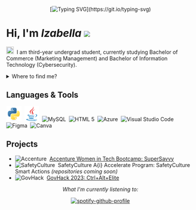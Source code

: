 <div id="header" align="center">
  
[![Typing SVG](https://readme-typing-svg.demolab.com?font=Fira+Code&size=25&pause=3000&color=FFFFFF&center=true&width=435&lines=Welcome+to+Izabella's+GitHub!)](https://git.io/typing-svg)

<div id="header" align="left">
  
# Hi, I'm *Izabella* <img src="https://media.giphy.com/media/hvRJCLFzcasrR4ia7z/giphy.gif" width="30px"/>

<img src="https://liquipedia.net/commons/images/thumb/d/db/Macquarie_University_allmode.png/600px-Macquarie_University_allmode.png" width="20" height="20"/>&nbsp; I am third-year undergrad student, currently studying Bachelor of Commerce (Marketing Management) and Bachelor of Information Technology (Cybersecurity).

<details>
<summary>Where to find me?</summary>
 
[![LinkedIn Badge](https://img.shields.io/badge/LinkedIn-1B75BB?logo=LinkedIn&logoColor=white&link=https%3A%2F%2Fwww.linkedin.com%2Fin%2Fizabellalloyd-white%2F)](https://www.linkedin.com/in/izabellalloyd-white/)
[![Gmail Badge](https://img.shields.io/badge/Gmail-EA4335?logo=Gmail&logoColor=white&link=mailto%3Alloydwhiteizabella%40gmail.com)](mailto:lloydwhiteizabella@gmail.com)
 [![Twitter Badge](https://img.shields.io/badge/Twitter-50ABF1?logo=Twitter&logoColor=white&link=twitter.com%2Falphalaker)](https://twitter.com/alphalaker)
</details>


## Languages & Tools
 <div>
    <img src="https://raw.githubusercontent.com/devicons/devicon/master/icons/python/python-original.svg" title="Python" alt="Python" width="40" height="40"/>&nbsp;  
  <img src="https://raw.githubusercontent.com/devicons/devicon/master/icons/java/java-original.svg" title="Java" alt="Java" width="40" height="40"/>&nbsp;
  <img src="https://cdn.jsdelivr.net/gh/devicons/devicon/icons/mysql/mysql-original.svg" title="MySQL" alt="MySQL" width="40" height="40"/>&nbsp;
   <img src="https://cdn.jsdelivr.net/gh/devicons/devicon/icons/html5/html5-original.svg" title="HTML 5" alt="HTML 5" width="40" height="40"/>&nbsp;
  <img src="https://swimburger.net/media/ppnn3pcl/azure.png" title="Azure" alt="Azure" width="40" height="40"/>&nbsp;
  <img src="https://camo.githubusercontent.com/cdd289ae72f33665800bc6a63936d5afa0454214d520945780894151112a055f/68747470733a2f2f63646e2e6a7364656c6976722e6e65742f67682f64657669636f6e732f64657669636f6e2f69636f6e732f6669676d612f6669676d612d6f726967696e616c2e737667" title="Visual Studio Code" alt="Visual Studio Code" width="40" height="40"/>&nbsp;
  <img src="https://camo.githubusercontent.com/5fa137d222dde7b69acd22c6572a065ce3656e6ffa1f5e88c1b5c7a935af3cc6/68747470733a2f2f63646e2e6a7364656c6976722e6e65742f67682f64657669636f6e732f64657669636f6e2f69636f6e732f7673636f64652f7673636f64652d6f726967696e616c2e737667" title="Figma" alt="Figma" width="40" height="40"/>&nbsp;
  <img src="https://cdn.jsdelivr.net/gh/devicons/devicon/icons/canva/canva-original.svg" title="Canva" alt="Canva" width="40" height="40"/>&nbsp;


## Projects
- <img src="https://logos-world.net/wp-content/uploads/2020/07/Accenture-Logo.png" title="Accenture" alt="Accenture" width="20" height="10"/>&nbsp; [Accenture Women in Tech Bootcamp: SuperSavvy](https://github.com/Liah-Yun/T6-Accenture-Women-in-Tech-Bootcamp)
- <img src="https://safetyculture.com/wp-content/media/2022/03/sc-icon-grey.png" title="SafetyCulture" alt="SafetyCulture" width="20" height="20"/>&nbsp; SafetyCulture A{i} Accelerate Program: SafetyCulture Smart Actions _(repositories coming soon)_
- <img src="https://staging.govhack.org/wp-content/uploads/2022/06/cropped-gh-favicon.png" title="GovHack" alt="GovHack" width="20" height="20"/>&nbsp; [GovHack 2023: Ctrl+Alt+Elite](https://github.com/orgs/ctrl-alt-elit3/repositories "Ctrl+Alt+Elite Repositories")
 

 
<div id="header" align="center">
  
_What I'm currently listening to:_
  
[![spotify-github-profile](https://spotify-github-profile.vercel.app/api/view?uid=aaaski&cover_image=true&theme=natemoo-re&show_offline=false&background_color=121212&interchange=false&bar_color=53b14f&bar_color_cover=false)](https://github.com/kittinan/spotify-github-profile)


